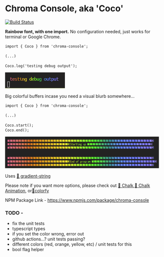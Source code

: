 # Chroma Console, aka 'Coco'

[![Build Status](https://app.travis-ci.com/GamesOfSummer/chroma-console.svg?branch=main)](https://app.travis-ci.com/GamesOfSummer/chroma-console)

**Rainbow font, with one import.** No configuration needed, just works for terminal or Google Chrome.

```
import { Coco } from 'chroma-console';

(...)

Coco.log('testing debug output');
```

![Screenshot.](TestingOutput.png)

Big colorful buffers incase you need a visual blurb somewhere...

```
import { Coco } from 'chroma-console';

(...)

Coco.start();
Coco.end();
```

![Screenshot.](TestingOutput2.png)

Uses [🔗 gradient-string](https://github.com/bokub/gradient-string)

Please note if you want more options, please check out [🔗 Chalk](https://github.com/chalk/chalk),[🔗 Chalk Animation](https://github.com/bokub/chalk-animation), or[🔗colorfy](https://github.com/kippisone/colorfy)

NPM Package Link - https://www.npmjs.com/package/chroma-console

### TODO -

-   fix the unit tests
-   typescript types
-   if you set the color wrong, error out
-   github actions...? unit tests passing?
-   different colors (red, orange, yellow, etc) / unit tests for this
-   bool flag helper
